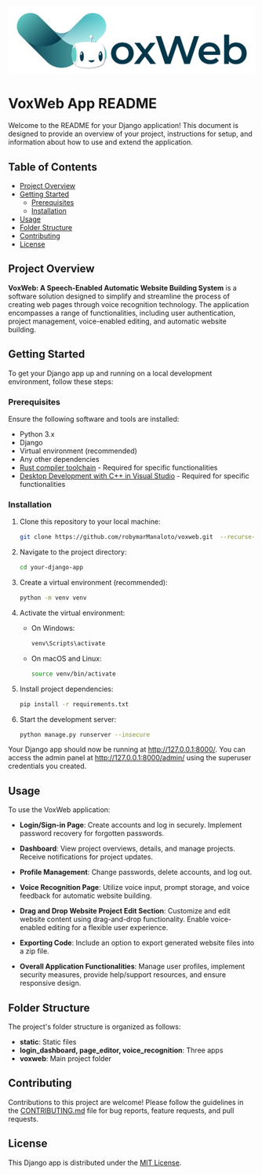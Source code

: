 ![alt text](https://github.com/robymarManaloto/voxweb/blob/main/static/login_dashboard/logo_2.png?raw=true)

# VoxWeb App README

Welcome to the README for your Django application! This document is designed to provide an overview of your project, instructions for setup, and information about how to use and extend the application.

## Table of Contents

- [Project Overview](#project-overview)
- [Getting Started](#getting-started)
  - [Prerequisites](#prerequisites)
  - [Installation](#installation)
- [Usage](#usage)
- [Folder Structure](#folder-structure)
- [Contributing](#contributing)
- [License](#license)

## Project Overview

**VoxWeb: A Speech-Enabled Automatic Website Building System** is a software solution designed to simplify and streamline the process of creating web pages through voice recognition technology. The application encompasses a range of functionalities, including user authentication, project management, voice-enabled editing, and automatic website building.

## Getting Started

To get your Django app up and running on a local development environment, follow these steps:

### Prerequisites

Ensure the following software and tools are installed:

- Python 3.x
- Django
- Virtual environment (recommended)
- Any other dependencies
- [Rust compiler toolchain](https://rustup.rs/) - Required for specific functionalities
- [Desktop Development with C++ in Visual Studio](https://visualstudio.microsoft.com/visual-cpp-build-tools/) - Required for specific functionalities

### Installation

1. Clone this repository to your local machine:

   ```bash
   git clone https://github.com/robymarManaloto/voxweb.git  --recurse-submodules
   ```

2. Navigate to the project directory:

   ```bash
   cd your-django-app
   ```

3. Create a virtual environment (recommended):

   ```bash
   python -m venv venv
   ```

4. Activate the virtual environment:

   - On Windows:

     ```bash
     venv\Scripts\activate
     ```

   - On macOS and Linux:

     ```bash
     source venv/bin/activate
     ```

5. Install project dependencies:

   ```bash
   pip install -r requirements.txt
   ```

6. Start the development server:

   ```bash
   python manage.py runserver --insecure
   ```

Your Django app should now be running at http://127.0.0.1:8000/. You can access the admin panel at http://127.0.0.1:8000/admin/ using the superuser credentials you created.

## Usage

To use the VoxWeb application:

- **Login/Sign-in Page**: Create accounts and log in securely. Implement password recovery for forgotten passwords.

- **Dashboard**: View project overviews, details, and manage projects. Receive notifications for project updates.

- **Profile Management**: Change passwords, delete accounts, and log out.

- **Voice Recognition Page**: Utilize voice input, prompt storage, and voice feedback for automatic website building.

- **Drag and Drop Website Project Edit Section**: Customize and edit website content using drag-and-drop functionality. Enable voice-enabled editing for a flexible user experience.

- **Exporting Code**: Include an option to export generated website files into a zip file.

- **Overall Application Functionalities**: Manage user profiles, implement security measures, provide help/support resources, and ensure responsive design.

## Folder Structure

The project's folder structure is organized as follows:

- **static**: Static files
- **login_dashboard, page_editor, voice_recognition**: Three apps
- **voxweb**: Main project folder

## Contributing

Contributions to this project are welcome! Please follow the guidelines in the [CONTRIBUTING.md](CONTRIBUTING.md) file for bug reports, feature requests, and pull requests.

## License

This Django app is distributed under the [MIT License](LICENSE).
